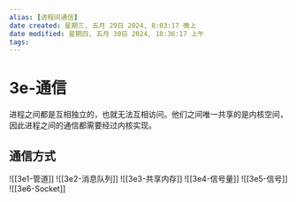 ```yaml
---
alias: [进程间通信]
date created: 星期三, 五月 29日 2024, 8:03:17 晚上
date modified: 星期四, 五月 30日 2024, 10:36:17 上午
tags: 
---
```


# 3e-通信

进程之间都是互相独立的，也就无法互相访问。他们之间唯一共享的是内核空间，因此进程之间的通信都需要经过内核实现。

## 通信方式

![[3e1-管道]]
![[3e2-消息队列]]
![[3e3-共享内存]]
![[3e4-信号量]]
![[3e5-信号]]
![[3e6-Socket]]